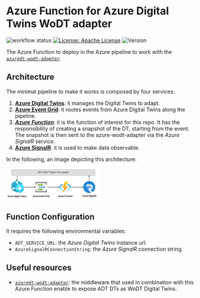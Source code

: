 # Azure Function for Azure Digital Twins WoDT adapter
![workflow status](https://github.com/Web-of-Digital-Twins/azuredt-wodt-adapter-azurefunction/actions/workflows/build-and-deploy.yml/badge.svg)
[![License: Apache License](https://img.shields.io/badge/License-Apache_License_2.0-yellow.svg)](https://www.apache.org/licenses/LICENSE-2.0)
![Version](https://img.shields.io/github/v/release/Web-of-Digital-Twins/azuredt-wodt-adapter-azurefunction?style=plastic)

The Azure Function to deploy in the Azure pipeline to work with the [`azuredt-wodt-adapter`](https://github.com/Web-of-Digital-Twins/azuredt-wodt-adapter).

## Architecture
The minimal pipeline to make it works is composed by four services:
1. [**Azure Digital Twins**](https://learn.microsoft.com/en-us/azure/digital-twins/): it manages the Digital Twins to adapt.
2. [**Azure Event Grid**](https://learn.microsoft.com/en-us/azure/event-grid/): it routes events from Azure Digital Twins along the pipeline.
3. [***Azure Function***](https://learn.microsoft.com/en-us/azure/azure-functions/): it is the function of interest for this repo. It has the responsibility of creating a snapshot of the DT, starting from the event. The snapshot is then sent to the azure-wodt-adapter via the *Azure SignalR* service.
4. [**Azure SignalR**](https://learn.microsoft.com/en-us/azure/azure-signalr/): it is used to make data observable.

In the following, an image depicting this architecture:

<img src="./imgs/prototype_adt_dt.jpg" alt="azure architecture" width="50%"/>

## Function Configuration
It requires the following environmental variables:
- `ADT_SERVICE_URL`: the *Azure Digital Twins* instance url.
- `AzureSignalRConnectionString`: the *Azure SignalR* connection string.

## Useful resources
- [`azuredt-wodt-adapter`](https://github.com/Web-of-Digital-Twins/azuredt-wodt-adapter): the middleware that used in combination with this Azure Function enable to expose ADT DTs as WoDT Digital Twins.